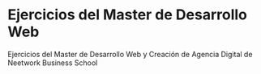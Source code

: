 # Ejercicios del Master de Desarrollo Web

Ejercicios del Master de Desarrollo Web y Creación de Agencia Digital de Neetwork Business School
